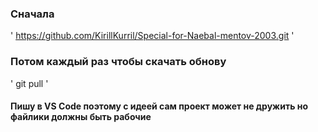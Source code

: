 ### Сначала 
' https://github.com/KirillKurril/Special-for-Naebal-mentov-2003.git '
### Потом каждый раз чтобы скачать обнову
' git pull '

#### Пишу в VS Code поэтому с идеей сам проект может не дружить но файлики должны быть рабочие
